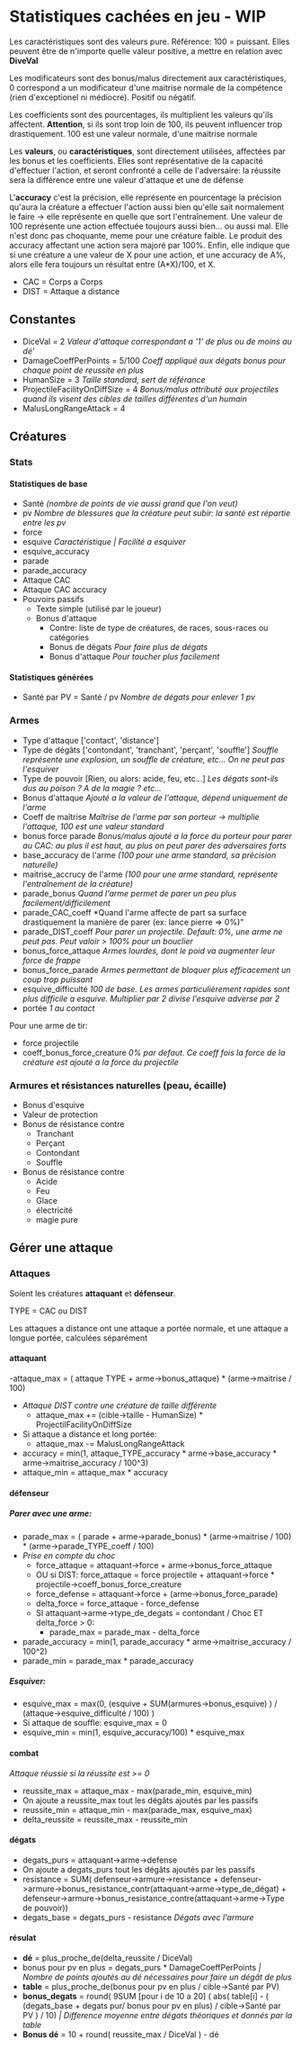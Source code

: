# Statistiques cachées en jeu - WIP

Les caractéristiques sont des valeurs pure. Référence: 100 = puissant. Elles peuvent être de n'importe quelle valeur positive, a mettre en relation avec **DiveVal**

Les modificateurs sont des bonus/malus directement aux caractéristiques, 0 correspond a un modificateur d'une maitrise normale de la compétence (rien d'exceptionel ni médiocre). Positif ou négatif.

Les coefficients sont des pourcentages, ils multiplient les valeurs qu'ils affectent. **Attention**, si ils sont trop loin de 100, ils peuvent influencer trop drastiquement. 100 est une valeur normale, d'une maitrise normale

Les **valeurs**, ou **caractéristiques**, sont directement utilisées, affectées par les bonus et les coefficients. Elles sont représentative de la capacité d'effectuer l'action, et seront confronté a celle de l'adversaire: la réussite sera la différence entre une valeur d'attaque et une de défense

L'**accuracy** c'est la précision, elle représente en pourcentage la précision qu'aura la créature a effectuer l'action aussi bien qu'elle sait normalement le faire -> elle représente en quelle que sort l'entraînement. Une valeur de 100 représente une action effectuée toujours aussi bien... ou aussi mal. Elle n'est donc pas choquante, meme pour une créature faible. Le produit des accuracy affectant une action sera majoré par 100%. Enfin, elle indique que si une créature a une valeur de X pour une action, et une accuracy de A%, alors elle fera toujours un résultat entre (A*X)/100, et X.

- CAC = Corps a Corps
- DIST = Attaque a distance

## Constantes

- DiceVal = 2 *Valeur d'attaque correspondant a '1' de plus ou de moins au dé'*
- DamageCoeffPerPoints = 5/100 *Coeff appliqué aux dégats bonus pour chaque point de reussite en plus*
- HumanSize = 3 *Taille standard, sert de référance*
- ProjectileFacilityOnDiffSize = 4 *Bonus/malus attributé aux projectiles quand ils visent des cibles de tailles différentes d'un humain*
- MalusLongRangeAttack = 4

## Créatures

### Stats

#### Statistiques de base

- Santé *(nombre de points de vie aussi grand que l'on veut)*
- pv *Nombre de blessures que la créature peut subir: la santé est répartie entre les pv*
- force
- esquive *Caractéristique | Facilité a esquiver*
- esquive_accuracy 
- parade
- parade_accuracy
- Attaque CAC
- Attaque CAC accuracy
- Pouvoirs passifs
	- Texte simple (utilisé par le joueur)
	- Bonus d'attaque
		- Contre: liste de type de créatures, de races, sous-races ou catégories
		- Bonus de dégats *Pour faire plus de dégats*
		- Bonus d'attaque *Pour toucher plus facilement*

#### Statistiques générées

- Santé par PV = Santé / pv *Nombre de dégats pour enlever 1 pv*

### Armes

- Type d'attaque ['contact', 'distance']
- Type de dégâts ['contondant', 'tranchant', 'perçant', 'souffle'] *Souffle représente une explosion, un souffle de créature, etc... On ne peut pas l'esquiver*
- Type de pouvoir [Rien, ou alors: acide, feu, etc...] *Les dégats sont-ils dus au poison ? A de la magie ? etc...*
- Bonus d'attaque *Ajouté a la valeur de l'attaque, dépend uniquement de l'arme*
- Coeff de maîtrise *Maîtrise de l'arme par son porteur -> multiplie l'attaque, 100 est une valeur standard*
- bonus force parade *Bonus/malus ajouté a la force du porteur pour parer au CAC: au plus il est haut, au plus on peut parer des adversaires forts*
- base_accuracy de l'arme *(100 pour une arme standard, sa précision naturelle)*
- maitrise_accrucy de l'arme *(100 pour une arme standard, représente l'entraînement de la créature)*
- parade_bonus *Quand l'arme permet de parer un peu plus facilement/difficilement*
- parade_CAC_coeff *Quand l'arme affecte de part sa surface drastiquement la manière de parer (ex: lance pierre => 0%)"
- parade_DIST_coeff *Pour parer un projectile. Default: 0%, une arme ne peut pas. Peut valoir > 100% pour un bouclier*
- bonus_force_attaque *Armes lourdes, dont le poid va augmenter leur force de frappe*
- bonus_force_parade *Armes permettant de bloquer plus efficacement un coup trop puissant*
- esquive_difficulté *100 de base. Les armes particulièrement rapides sont plus difficile a esquive. Multiplier par 2 divise l'esquive adverse par 2*
- portée *1 au contact*

Pour une arme de tir:

- force projectile
- coeff_bonus_force_creature *0% par defaut. Ce coeff fois la force de la créature est ajouté a la force du projectile*

### Armures et résistances naturelles (peau, écaille)

- Bonus d'esquive
- Valeur de protection
- Bonus de résistance contre
	- Tranchant
	- Perçant
	- Contondant
	- Souffle
- Bonus de résistance contre
	- Acide
	- Feu
	- Glace
	- électricité
	- magie pure

## Gérer une attaque

### Attaques

Soient les créatures **attaquant** et **défenseur**.

TYPE = CAC ou DIST

Les attaques a distance ont une attaque a portée normale, et une attaque a longue portée, calculées séparément

#### attaquant

-attaque_max = ( attaque TYPE + arme->bonus_attaque) * (arme->maitrise / 100)
- *Attaque DIST contre une créature de taille différente*
	- attaque_max += (cible->taille - HumanSize) * ProjectilFacilityOnDiffSize
- Si attaque a distance et long portée:
	- attaque_max -= MalusLongRangeAttack
- accuracy = min(1, attaque_TYPE_accuracy * arme->base_accuracy * arme->maitrise_accuracy / 100^3) 
- attaque_min = attaque_max * accuracy

#### défenseur

##### Parer avec une arme:

- parade_max = ( parade + arme->parade_bonus) * (arme->maitrise / 100) * (arme->parade_TYPE_coeff / 100)
- *Prise en compte du choc*
	- force_attaque = attaquant->force + arme->bonus_force_attaque
	- OU si DIST: force_attaque = force projectile + attaquant->force * projectile->coeff_bonus_force_creature
	-  force_defense = attaquant->force + (arme->bonus_force_parade)
	- delta_force = force_attaque - force_defense
	- SI attaquant->arme->type_de_degats = contondant / Choc ET delta_force > 0:
		- parade_max  = parade_max - delta_force
- parade_accuracy = min(1, parade_accuracy * arme->maitrise_accuracy / 100^2)
- parade_min = parade_max * parade_accuracy


##### Esquiver:
- esquive_max = max(0, (esquive + SUM(armures->bonus_esquive) )  / (attaque->esquive_difficulté / 100) )
- Si attaque de souffle: esquive_max = 0
- esquive_min = min(1, esquive_accuracy/100) * esquive_max

#### combat
*Attaque réussie si la réussite est >= 0*

- reussite_max = attaque_max - max(parade_min, esquive_min)
- On ajoute a reussite_max tout les dégâts ajoutés par les passifs
- reussite_min = attaque_min - max(parade_max, esquive_max)
- delta_reussite = reussite_max - reussite_min

#### dégats
- degats_purs = attaquant->arme->defense
- On ajoute a degats_purs tout les dégâts ajoutés par les passifs
- resistance = SUM( defenseur->armure->resistance + defenseur->armure->bonus_resistance_contr(attaquant->arme->type_de_dégat) + defenseur->armure->bonus_resistance_contre(attaquant->arme->Type de pouvoir))
- degats_base = degats_purs - resistance *Dégats avec l'armure*

####  résulat
- **dé** = plus_proche_de(delta_reussite / DiceVal)
- bonus pour pv en plus  = degats_purs * DamageCoeffPerPoints *| Nombre de points ajoutés au dé nécessaires pour faire un dégât de plus*
- **table** = plus_proche_de(bonus pour pv en plus / cible->Santé par PV)
- **bonus_degats** = round( 9SUM [pour i de 10 a 20] ( abs( table[i] - ( (degats_base + degats pur/ bonus pour pv en plus) / cible->Santé par PV ) / 10) *| Difference moyenne entre dégats théoriques et donnés par la table*
- **Bonus dé** = 10 + round( reussite_max / DiceVal ) - dé



































